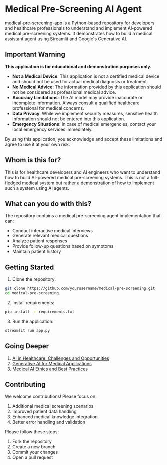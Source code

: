 # Medical Pre-Screening AI Agent

medical-pre-screening-app is a Python-based repository for developers and healthcare professionals to understand and implement AI-powered medical pre-screening systems. It demonstrates how to build a medical assistant agent using Streamlit and Google's Generative AI.

## Important Warning

**This application is for educational and demonstration purposes only.**

- **Not a Medical Device**: This application is not a certified medical device and should not be used for actual medical diagnosis or treatment.
- **No Medical Advice**: The information provided by this application should not be considered as professional medical advice.
- **Accuracy Limitations**: The AI model may provide inaccurate or incomplete information. Always consult a qualified healthcare professional for medical concerns.
- **Data Privacy**: While we implement security measures, sensitive health information should not be entered into this application.
- **Emergency Situations**: In case of medical emergencies, contact your local emergency services immediately.

By using this application, you acknowledge and accept these limitations and agree to use it at your own risk.


## Whom is this for?
This is for healthcare developers and AI engineers who want to understand how to build AI-powered medical pre-screening systems. This is not a full-fledged medical system but rather a demonstration of how to implement such a system using AI agents.

## What can you do with this?
The repository contains a medical pre-screening agent implementation that can:
- Conduct interactive medical interviews
- Generate relevant medical questions
- Analyze patient responses
- Provide follow-up questions based on symptoms
- Maintain patient history

## Getting Started
1. Clone the repository:
```bash
git clone https://github.com/yourusername/medical-pre-screening.git
cd medical-pre-screening
```

2. Install requirements:
```bash
pip install -r requirements.txt
```

3. Run the application:
```bash
streamlit run app.py
```

## Going Deeper
1. [AI in Healthcare: Challenges and Opportunities](https://www.ncbi.nlm.nih.gov/pmc/articles/PMC6616181/)
2. [Generative AI for Medical Applications](https://arxiv.org/abs/2302.07377)
3. [Medical AI Ethics and Best Practices](https://www.who.int/publications/i/item/9789240029200)

## Contributing
We welcome contributions! Please focus on:
1. Additional medical screening scenarios
2. Improved patient data handling
3. Enhanced medical knowledge integration
4. Better error handling and validation

Please follow these steps:
1. Fork the repository
2. Create a new branch
3. Commit your changes
4. Open a pull request
